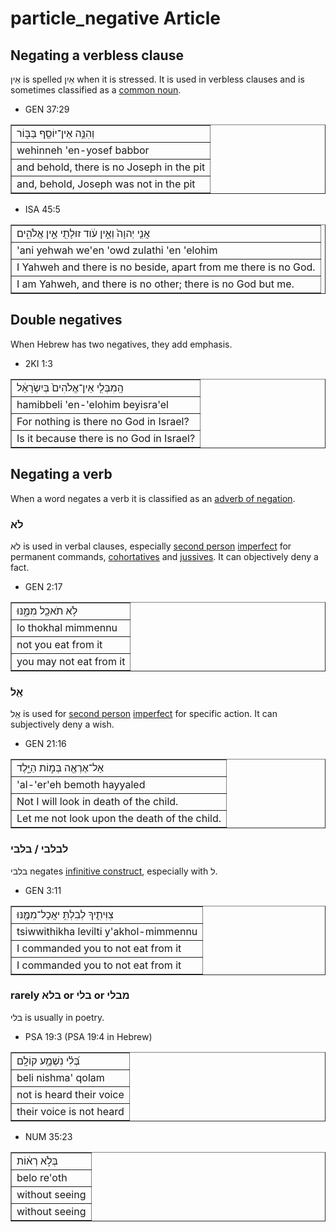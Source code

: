 # particle_negative Article

## Negating a verbless clause
אֵין is spelled אַיִן when it is stressed. It is used in verbless clauses and is sometimes classified as a [common noun](https://git.door43.org/Door43/en-uhg/src/master/content/noun_common/02.md).

* GEN 37:29
<table border="1" class="docutils">
<colgroup>
<col width="100%" />
</colgroup>
<tbody valign="top">
<tr class="row-odd"><td>וְהִנֵּ֥ה אֵין־יוֹסֵ֖ף בַּבּ֑וֹר</td>
</tr>
<tr class="row-even"><td>wehinneh 'en-yosef babbor</td>
</tr>
<tr class="row-odd"><td>and behold, there is no Joseph in the pit</td>
</tr>
<tr class="row-even"><td>and, behold, Joseph was not in the pit</td>
</tr>
</tbody>
</table>

* ISA 45:5
<table border="1" class="docutils">
<colgroup>
<col width="100%" />
</colgroup>
<tbody valign="top">
<tr class="row-odd"><td>אֲנִ֤י יְהוָה֙ וְאֵ֣ין עֹ֔וד זוּלָתִ֖י אֵ֣ין אֱלֹהִ֑ים</td>
</tr>
<tr class="row-even"><td>'ani yehwah we'en 'owd zulathi 'en 'elohim</td>
</tr>
<tr class="row-odd"><td>I Yahweh and there is no beside, apart from me there is no God.</td>
</tr>
<tr class="row-even"><td>I am Yahweh, and there is no other; there is no God but me.</td>
</tr>
</tbody>
</table>

## Double negatives
When Hebrew has two negatives, they add emphasis.

* 2KI 1:3
<table border="1" class="docutils">
<colgroup>
<col width="100%" />
</colgroup>
<tbody valign="top">
<tr class="row-odd"><td>הַֽמִבְּלִ֤י אֵין־אֱלֹהִים֙ בְּיִשְׂרָאֵ֔ל</td>
</tr>
<tr class="row-even"><td>hamibbeli 'en-'elohim beyisra'el</td>
</tr>
<tr class="row-odd"><td>For nothing is there no God in Israel?</td>
</tr>
<tr class="row-even"><td>Is it because there is no God in Israel?</td>
</tr>
</tbody>
</table>

## Negating a verb
When a word negates a verb it is classified as an [adverb of negation](https://git.door43.org/Door43/en-uhg/src/master/content/adverb/02.md#adverb-of-negation).

### לֹא
לֹא is used in verbal clauses, especially [second person](https://git.door43.org/Door43/en-uhg/src/master/content/person_second/02.md) [imperfect](https://git.door43.org/Door43/en-uhg/src/master/content/verb_imperfect/02.md#direct-negative-commands-especially-with--to-express-an-emphatic-prohibition) for permanent commands, [cohortatives](https://git.door43.org/Door43/en-uhg/src/master/content/verb_cohortative/02.md) and [jussives](https://git.door43.org/Door43/en-uhg/src/master/content/verb_jussive/02.md). It can objectively deny a fact.

* GEN 2:17
<table border="1" class="docutils">
<colgroup>
<col width="100%" />
</colgroup>
<tbody valign="top">
<tr class="row-odd"><td>לֹ֥א תֹאכַ֖ל מִמֶּ֑נּוּ</td>
</tr>
<tr class="row-even"><td>lo thokhal mimmennu</td>
</tr>
<tr class="row-odd"><td>not you eat from it</td>
</tr>
<tr class="row-even"><td>you may not eat from it</td>
</tr>
</tbody>
</table>

### אַַל
אַַל is used for [second person](https://git.door43.org/Door43/en-uhg/src/master/content/person_second/02.md) [imperfect](https://git.door43.org/Door43/en-uhg/src/master/content/verb_imperfect/02.md) for specific action. It can subjectively deny a wish.

* GEN 21:16
<table border="1" class="docutils">
<colgroup>
<col width="100%" />
</colgroup>
<tbody valign="top">
<tr class="row-odd"><td>אַל־אֶרְאֶ֖ה בְּמ֣וֹת הַיָּ֑לֶד</td>
</tr>
<tr class="row-even"><td>'al-'er'eh bemoth hayyaled</td>
</tr>
<tr class="row-odd"><td>Not I will look in death of the child.</td>
</tr>
<tr class="row-even"><td>Let me not look upon the death of the child.</td>
</tr>
</tbody>
</table>

### לבלבי / בלבי
בלבי negates [infinitive construct](https://git.door43.org/Door43/en-uhg/src/master/content/infinitive_construct/02.md), especially with ל.

* GEN 3:11
<table border="1" class="docutils">
<colgroup>
<col width="100%" />
</colgroup>
<tbody valign="top">
<tr class="row-odd"><td>צִוִּיתִ֛יךָ לְבִלְתִּ֥ יאֲכָל־מִמֶּ֖נּוּ</td>
</tr>
<tr class="row-even"><td>tsiwwithikha levilti y'akhol-mimmennu</td>
</tr>
<tr class="row-odd"><td>I commanded you to not eat from it</td>
</tr>
<tr class="row-even"><td>I commanded you to not eat from it</td>
</tr>
</tbody>
</table>

### rarely בלא or בלי or מבלי
בלי is usually in poetry.

* PSA 19:3 (PSA 19:4 in Hebrew)
<table border="1" class="docutils">
<colgroup>
<col width="100%" />
</colgroup>
<tbody valign="top">
<tr class="row-odd"><td>בְּ֝לִ֗י נִשְׁמָ֥ע קוֹלָֽם</td>
</tr>
<tr class="row-even"><td>beli nishma' qolam</td>
</tr>
<tr class="row-odd"><td>not is heard their voice</td>
</tr>
<tr class="row-even"><td>their voice is not heard</td>
</tr>
</tbody>
</table>

* NUM 35:23
<table border="1" class="docutils">
<colgroup>
<col width="100%" />
</colgroup>
<tbody valign="top">
<tr class="row-odd"><td>בְּלֹ֣א רְא֔וֹת</td>
</tr>
<tr class="row-even"><td>belo re'oth</td>
</tr>
<tr class="row-odd"><td>without seeing</td>
</tr>
<tr class="row-even"><td>without seeing</td>
</tr>
</tbody>
</table>